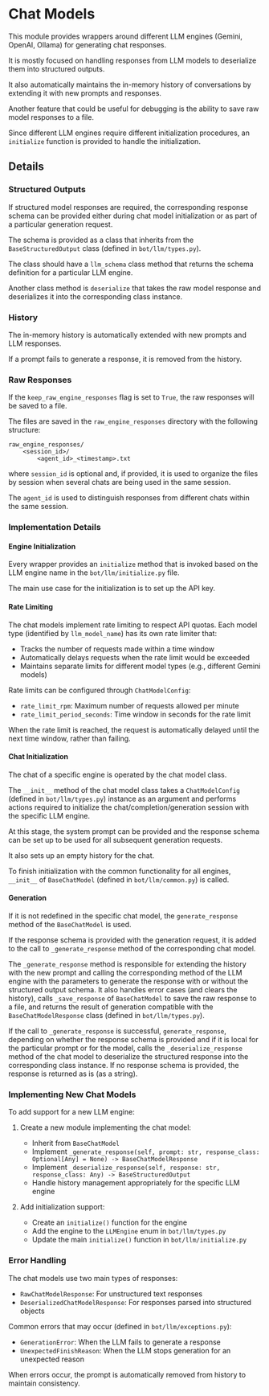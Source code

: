# Chat Models

This module provides wrappers around different LLM engines (Gemini, OpenAI, Ollama) for generating chat responses.

It is mostly focused on handling responses from LLM models to deserialize them into structured outputs.

It also automatically maintains the in-memory history of conversations by extending it with new prompts and responses.

Another feature that could be useful for debugging is the ability to save raw model responses to a file.

Since different LLM engines require different initialization procedures, an `initialize` function is provided to handle the initialization.

## Details

### Structured Outputs

If structured model responses are required, the corresponding response schema can be provided either during chat model initialization or as part of a particular generation request.

The schema is provided as a class that inherits from the `BaseStructuredOutput` class (defined in `bot/llm/types.py`).

The class should have a `llm_schema` class method that returns the schema definition for a particular LLM engine.

Another class method is `deserialize` that takes the raw model response and deserializes it into the corresponding class instance.

### History

The in-memory history is automatically extended with new prompts and LLM responses.

If a prompt fails to generate a response, it is removed from the history.

### Raw Responses

If the `keep_raw_engine_responses` flag is set to `True`, the raw responses will be saved to a file.

The files are saved in the `raw_engine_responses` directory with the following structure:

```plaintext
raw_engine_responses/
    <session_id>/
        <agent_id>_<timestamp>.txt
```

where `session_id` is optional and, if provided, it is used to organize the files by session when several chats are being used in the same session.

The `agent_id` is used to distinguish responses from different chats within the same session.

### Implementation Details

#### Engine Initialization

Every wrapper provides an `initialize` method that is invoked based on the LLM engine name in the `bot/llm/initialize.py` file.

The main use case for the initialization is to set up the API key.

#### Rate Limiting

The chat models implement rate limiting to respect API quotas. Each model type (identified by `llm_model_name`) has its own rate limiter that:

- Tracks the number of requests made within a time window
- Automatically delays requests when the rate limit would be exceeded
- Maintains separate limits for different model types (e.g., different Gemini models)

Rate limits can be configured through `ChatModelConfig`:

- `rate_limit_rpm`: Maximum number of requests allowed per minute
- `rate_limit_period_seconds`: Time window in seconds for the rate limit

When the rate limit is reached, the request is automatically delayed until the next time window, rather than failing.

#### Chat Initialization

The chat of a specific engine is operated by the chat model class.

The `__init__` method of the chat model class takes a `ChatModelConfig` (defined in `bot/llm/types.py`) instance as an argument and performs actions required to initialize the chat/completion/generation session with the specific LLM engine.

At this stage, the system prompt can be provided and the response schema can be set up to be used for all subsequent generation requests.

It also sets up an empty history for the chat.

To finish initialization with the common functionality for all engines, `__init__` of `BaseChatModel` (defined in `bot/llm/common.py`) is called.

#### Generation

If it is not redefined in the specific chat model, the `generate_response` method of the `BaseChatModel` is used.

If the response schema is provided with the generation request, it is added to the call to `_generate_response` method of the corresponding chat model.

The `_generate_response` method is responsible for extending the history with the new prompt and calling the corresponding method of the LLM engine with the parameters to generate the response with or without the structured output schema. It also handles error cases (and clears the history), calls `_save_response` of `BaseChatModel` to save the raw response to a file, and returns the result of generation compatible with the `BaseChatModelResponse` class (defined in `bot/llm/types.py`).

If the call to `_generate_response` is successful, `generate_response`, depending on whether the response schema is provided and if it is local for the particular prompt or for the model, calls the `_deserialize_response` method of the chat model to deserialize the structured response into the corresponding class instance. If no response schema is provided, the response is returned as is (as a string).

### Implementing New Chat Models

To add support for a new LLM engine:

1. Create a new module implementing the chat model:
   - Inherit from `BaseChatModel`
   - Implement `_generate_response(self, prompt: str, response_class: Optional[Any] = None) -> BaseChatModelResponse`
   - Implement `_deserialize_response(self, response: str, response_class: Any) -> BaseStructuredOutput`
   - Handle history management appropriately for the specific LLM engine

2. Add initialization support:
   - Create an `initialize()` function for the engine
   - Add the engine to the `LLMEngine` enum in `bot/llm/types.py`
   - Update the main `initialize()` function in `bot/llm/initialize.py`

### Error Handling

The chat models use two main types of responses:

- `RawChatModelResponse`: For unstructured text responses
- `DeserializedChatModelResponse`: For responses parsed into structured objects

Common errors that may occur (defined in `bot/llm/exceptions.py`):

- `GenerationError`: When the LLM fails to generate a response
- `UnexpectedFinishReason`: When the LLM stops generation for an unexpected reason

When errors occur, the prompt is automatically removed from history to maintain consistency.

